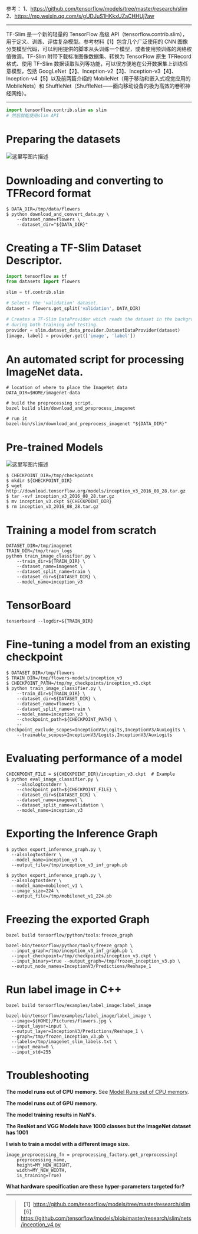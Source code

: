 参考：
1、https://github.com/tensorflow/models/tree/master/research/slim
2、https://mp.weixin.qq.com/s/gUDJuS1HKkxUZaCHHUj7aw


----------
TF-Slim 是一个新的轻量的 TensorFlow 高级 API（tensorflow.contrib.slim），用于定义、训练、评估复杂模型。参考材料【1】包含几个广泛使用的 CNN 图像分类模型代码，可以利用提供的脚本从头训练一个模型，或者使用预训练的网络权值微调。TF-Slim 附带下载标准图像数据集、转换为 TensorFlow 原生 TFRecord 格式、使用 TF-Slim 数据读取队列等功能，可以很方便地在公开数据集上训练任意模型，包括 GoogLeNet【2】、Inception-v2【3】、Inception-v3【4】、Inception-v4【5】以及前两篇介绍的 MobileNet（用于移动和嵌入式视觉应用的 MobileNets）和 ShuffleNet（ShuffleNet——面向移动设备的极为高效的卷积神经网络）。


----------

```python
import tensorflow.contrib.slim as slim
# 然后就能使用slim API
```

# Preparing the datasets
![这里写图片描述](http://img.blog.csdn.net/20171101094912227?watermark/2/text/aHR0cDovL2Jsb2cuY3Nkbi5uZXQvd2M3ODE3MDgyNDk=/font/5a6L5L2T/fontsize/400/fill/I0JBQkFCMA==/dissolve/70/gravity/SouthEast)

# Downloading and converting to TFRecord format

```
$ DATA_DIR=/tmp/data/flowers
$ python download_and_convert_data.py \
    --dataset_name=flowers \
    --dataset_dir="${DATA_DIR}"
```
# Creating a TF-Slim Dataset Descriptor.

```python
import tensorflow as tf
from datasets import flowers

slim = tf.contrib.slim

# Selects the 'validation' dataset.
dataset = flowers.get_split('validation', DATA_DIR)

# Creates a TF-Slim DataProvider which reads the dataset in the background
# during both training and testing.
provider = slim.dataset_data_provider.DatasetDataProvider(dataset)
[image, label] = provider.get(['image', 'label'])
```
# An automated script for processing ImageNet data.

```
# location of where to place the ImageNet data
DATA_DIR=$HOME/imagenet-data

# build the preprocessing script.
bazel build slim/download_and_preprocess_imagenet

# run it
bazel-bin/slim/download_and_preprocess_imagenet "${DATA_DIR}"
```

# Pre-trained Models
![这里写图片描述](http://img.blog.csdn.net/20171101095000480?watermark/2/text/aHR0cDovL2Jsb2cuY3Nkbi5uZXQvd2M3ODE3MDgyNDk=/font/5a6L5L2T/fontsize/400/fill/I0JBQkFCMA==/dissolve/70/gravity/SouthEast)

```
$ CHECKPOINT_DIR=/tmp/checkpoints
$ mkdir ${CHECKPOINT_DIR}
$ wget http://download.tensorflow.org/models/inception_v3_2016_08_28.tar.gz
$ tar -xvf inception_v3_2016_08_28.tar.gz
$ mv inception_v3.ckpt ${CHECKPOINT_DIR}
$ rm inception_v3_2016_08_28.tar.gz
```



# Training a model from scratch

```
DATASET_DIR=/tmp/imagenet
TRAIN_DIR=/tmp/train_logs
python train_image_classifier.py \
    --train_dir=${TRAIN_DIR} \
    --dataset_name=imagenet \
    --dataset_split_name=train \
    --dataset_dir=${DATASET_DIR} \
    --model_name=inception_v3
```
# TensorBoard

```
tensorboard --logdir=${TRAIN_DIR}
```

# Fine-tuning a model from an existing checkpoint

```
$ DATASET_DIR=/tmp/flowers
$ TRAIN_DIR=/tmp/flowers-models/inception_v3
$ CHECKPOINT_PATH=/tmp/my_checkpoints/inception_v3.ckpt
$ python train_image_classifier.py \
    --train_dir=${TRAIN_DIR} \
    --dataset_dir=${DATASET_DIR} \
    --dataset_name=flowers \
    --dataset_split_name=train \
    --model_name=inception_v3 \
    --checkpoint_path=${CHECKPOINT_PATH} \
    --checkpoint_exclude_scopes=InceptionV3/Logits,InceptionV3/AuxLogits \
    --trainable_scopes=InceptionV3/Logits,InceptionV3/AuxLogits
```

# Evaluating performance of a model

```
CHECKPOINT_FILE = ${CHECKPOINT_DIR}/inception_v3.ckpt  # Example
$ python eval_image_classifier.py \
    --alsologtostderr \
    --checkpoint_path=${CHECKPOINT_FILE} \
    --dataset_dir=${DATASET_DIR} \
    --dataset_name=imagenet \
    --dataset_split_name=validation \
    --model_name=inception_v3
```

# Exporting the Inference Graph

```
$ python export_inference_graph.py \
  --alsologtostderr \
  --model_name=inception_v3 \
  --output_file=/tmp/inception_v3_inf_graph.pb

$ python export_inference_graph.py \
  --alsologtostderr \
  --model_name=mobilenet_v1 \
  --image_size=224 \
  --output_file=/tmp/mobilenet_v1_224.pb
```

# Freezing the exported Graph

```
bazel build tensorflow/python/tools:freeze_graph

bazel-bin/tensorflow/python/tools/freeze_graph \
  --input_graph=/tmp/inception_v3_inf_graph.pb \
  --input_checkpoint=/tmp/checkpoints/inception_v3.ckpt \
  --input_binary=true --output_graph=/tmp/frozen_inception_v3.pb \
  --output_node_names=InceptionV3/Predictions/Reshape_1
```
# Run label image in C++

```
bazel build tensorflow/examples/label_image:label_image

bazel-bin/tensorflow/examples/label_image/label_image \
  --image=${HOME}/Pictures/flowers.jpg \
  --input_layer=input \
  --output_layer=InceptionV3/Predictions/Reshape_1 \
  --graph=/tmp/frozen_inception_v3.pb \
  --labels=/tmp/imagenet_slim_labels.txt \
  --input_mean=0 \
  --input_std=255
```
# Troubleshooting
**The model runs out of CPU memory.**
See [Model Runs out of CPU memory](https://github.com/tensorflow/models/tree/master/research/inception#the-model-runs-out-of-cpu-memory).

**The model runs out of GPU memory.**

**The model training results in NaN's.**

**The ResNet and VGG Models have 1000 classes but the ImageNet dataset has 1001**

**I wish to train a model with a different image size.**

```
image_preprocessing_fn = preprocessing_factory.get_preprocessing(
    preprocessing_name,
    height=MY_NEW_HEIGHT,
    width=MY_NEW_WIDTH,
    is_training=True)
```

**What hardware specification are these hyper-parameters targeted for?**


----------


> 【1】https://github.com/tensorflow/models/tree/master/research/slim
> 【6】https://github.com/tensorflow/models/blob/master/research/slim/nets/inception_v4.py
